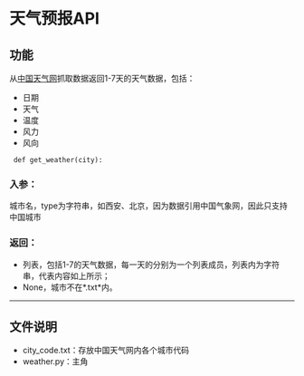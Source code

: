 # 天气预报API
## 功能

从[中国天气网](http://www.weather.com.cn/)抓取数据返回1-7天的天气数据，包括：
+ 日期
+ 天气
+ 温度
+ 风力
+ 风向
```
 def get_weather(city):
 ```
### 入参：
城市名，type为字符串，如西安、北京，因为数据引用中国气象网，因此只支持中国城市
### 返回：
+ 列表，包括1-7的天气数据，每一天的分别为一个列表成员，列表内为字符串，代表内容如上所示；
+ None，城市不在*.txt*内。

---

## 文件说明
+ city_code.txt：存放中国天气网内各个城市代码
+ weather.py：主角

